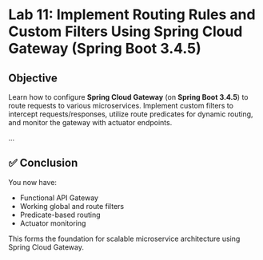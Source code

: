 # **Lab 11: Implement Routing Rules and Custom Filters Using Spring Cloud Gateway (Spring Boot 3.4.5)**

## **Objective**
Learn how to configure **Spring Cloud Gateway** (on **Spring Boot 3.4.5**) to route requests to various microservices. Implement custom filters to intercept requests/responses, utilize route predicates for dynamic routing, and monitor the gateway with actuator endpoints.

...

## ✅ Conclusion

You now have:
- Functional API Gateway
- Working global and route filters
- Predicate-based routing
- Actuator monitoring

This forms the foundation for scalable microservice architecture using Spring Cloud Gateway.
